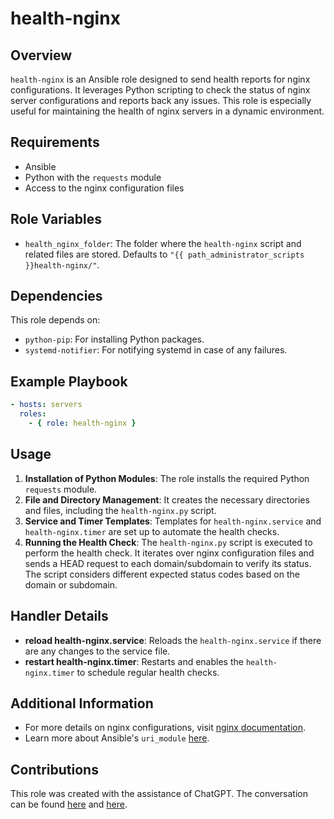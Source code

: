 # health-nginx

## Overview
`health-nginx` is an Ansible role designed to send health reports for nginx configurations. It leverages Python scripting to check the status of nginx server configurations and reports back any issues. This role is especially useful for maintaining the health of nginx servers in a dynamic environment.

## Requirements
- Ansible
- Python with the `requests` module
- Access to the nginx configuration files

## Role Variables
- `health_nginx_folder`: The folder where the `health-nginx` script and related files are stored. Defaults to `"{{ path_administrator_scripts }}health-nginx/"`.

## Dependencies
This role depends on:
- `python-pip`: For installing Python packages.
- `systemd-notifier`: For notifying systemd in case of any failures.

## Example Playbook
```yaml
- hosts: servers
  roles:
    - { role: health-nginx }
```

## Usage
1. **Installation of Python Modules**: The role installs the required Python `requests` module.
2. **File and Directory Management**: It creates the necessary directories and files, including the `health-nginx.py` script.
3. **Service and Timer Templates**: Templates for `health-nginx.service` and `health-nginx.timer` are set up to automate the health checks.
4. **Running the Health Check**: The `health-nginx.py` script is executed to perform the health check. It iterates over nginx configuration files and sends a HEAD request to each domain/subdomain to verify its status. The script considers different expected status codes based on the domain or subdomain.

## Handler Details
- **reload health-nginx.service**: Reloads the `health-nginx.service` if there are any changes to the service file.
- **restart health-nginx.timer**: Restarts and enables the `health-nginx.timer` to schedule regular health checks.

## Additional Information
- For more details on nginx configurations, visit [nginx documentation](https://nginx.org/en/docs/).
- Learn more about Ansible's `uri_module` [here](https://docs.ansible.com/ansible/latest/modules/uri_module.html).

## Contributions
This role was created with the assistance of ChatGPT. The conversation can be found [here](https://chat.openai.com/share/4033be29-12a6-40a3-bf3c-fc5d57dba8cb) and [here](https://chat.openai.com/share/7f3766d1-9db7-4976-8fe9-68d1142c0a78).